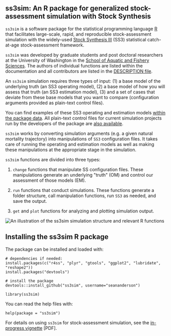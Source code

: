 ## ss3sim: An R package for generalized stock-assessment simulation with Stock Synthesis

`ss3sim` is a software package for the statistical programming language
[R][r-project] that facilitates large-scale, rapid, and reproducible
stock-assessment simulation with the widely-used [Stock Synthesis III][SS3]
(SS3) statistical catch-at-age stock-assessment framework.

`ss3sim` was developed by graduate students and post doctoral researchers at
the University of Washington in the [School of Aquatic and Fishery
Sciences][SAFS]. The authors of individual functions are listed within the
documentation and all contributors are listed in the [DESCRIPTION
file][DESCRIPTION].

An `ss3sim` simulation requires three types of input: (1) a base model of the
underlying truth (an SS3 operating model), (2) a base model of how you will
assess that truth (an SS3 estimation model), (3) and a set of cases that
deviate from these base models that you want to compare (configuration
arguments provided as plain-text control files). 

You can find examples of these SS3 operating and estimation models [within the
package data][models]. All plain-text control files for current simulation
projects run by the developers of the package are [also available][cases].

`ss3sim` works by converting simulation arguments (e.g. a given natural
mortality trajectory) into manipulations of `SS3` configuration files. It
takes care of running the operating and estimation models as well as making
these manipulations at the appropriate stage in the simulation.

`ss3sim` functions are divided into three types:

1. `change` functions that manipulate SS configuration files. These
   manipulations generate an underlying "truth" (OM) and control our
   assessment of those models (EM).

2. `run` functions that conduct simulations. These functions generate a folder
   structure, call manipulation functions, run `SS3` as needed, and save the
   output.

3. `get` and `plot` functions for analyzing and plotting simulation output.



![An illustration of the `ss3sim` simulation structure and relevant R functions](https://raw.github.com/seananderson/ss3sim/master/inst/ms/sim-steps.png)

## Installing the ss3sim R package

The package can be installed and loaded with:

    # dependencies if needed:
    install.packages(c("r4ss", "plyr", "gtools", "ggplot2", "lubridate", "reshape2"))
    install.packages("devtools")

    # install the package
    devtools::install_github("ss3sim", username="seananderson")

    library(ss3sim)

You can read the help files with:

    help(package = "ss3sim")

For details on using `ss3sim` for stock-assessment simulation, see the
[in-progress vignette][vignette] [PDF].

[DESCRIPTION]: https://github.com/seananderson/ss3sim/blob/master/DESCRIPTION
[models]: https://github.com/seananderson/ss3sim/tree/master/inst/extdata/models
[cases]: https://github.com/seananderson/ss3sim/tree/master/inst/extdata/cases
[vignette]: https://github.com/seananderson/ss3sim/blob/master/inst/ms/ss3sim-vignette.pdf?raw=true
[SS3]: http://nft.nefsc.noaa.gov/Stock_Synthesis_3.htm
[r-project]: http://www.r-project.org/
[SAFS]: http://fish.washington.edu/
